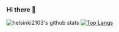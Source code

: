 ### Hi there 👋

<!--
**helsinki2103/helsinki2103** is a ✨ _special_ ✨ repository because its `README.md` (this file) appears on your GitHub profile.

Here are some ideas to get you started:

- 🔭 I’m currently working on ...
- 🌱 I’m currently learning ...
- 👯 I’m looking to collaborate on ...
- 🤔 I’m looking for help with ...
- 💬 Ask me about ...
- 📫 How to reach me: ...
- 😄 Pronouns: ...
- ⚡ Fun fact: ...
-->

![helsinki2103's github stats](https://github-readme-stats.vercel.app/api?username=helsinki2103&show_icons=true&theme=radical)
[![Top Langs](https://github-readme-stats.vercel.app/api/top-langs/?username=helsinki2103)](https://github.com/helsinki2103/world_time)
